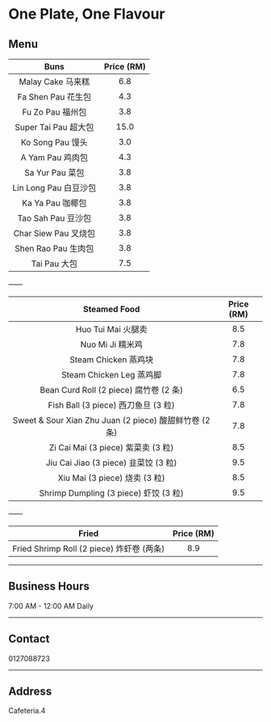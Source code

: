 # One Plate, One Flavour

## Menu

|         Buns          | Price (RM) |
| :-------------------: | :--------: |
|   Malay Cake 马来糕   |    6.8     |
|  Fa Shen Pau 花生包   |    4.3     |
|   Fu Zo Pau 福州包    |    3.8     |
| Super Tai Pau 超大包  |    15.0    |
|   Ko Song Pau 馒头    |    3.0     |
|   A Yam Pau 鸡肉包    |    4.3     |
|    Sa Yur Pau 菜包    |    3.8     |
| Lin Long Pau 白豆沙包 |    3.8     |
|   Ka Ya Pau 咖椰包    |    3.8     |
|  Tao Sah Pau 豆沙包   |    3.8     |
| Char Siew Pau 叉烧包  |    3.8     |
|  Shen Rao Pau 生肉包  |    3.8     |
|     Tai Pau 大包      |    7.5     |

——

|                      Steamed Food                      | Price (RM) |
| :----------------------------------------------------: | :--------: |
|                   Huo Tui Mai 火腿卖                   |    8.5     |
|                    Nuo Mi Ji 糯米鸡                    |    7.8     |
|                  Steam Chicken 蒸鸡块                  |    7.8     |
|                Steam Chicken Leg 蒸鸡脚                |    7.8     |
|         Bean Curd Roll (2 piece) 腐竹卷 (2 条)         |    6.5     |
|          Fish Ball (3 piece) 西刀鱼旦 (3 粒)           |    7.8     |
| Sweet & Sour Xian Zhu Juan (2 piece) 酸甜鲜竹卷 (2 条) |    7.8     |
|           Zi Cai Mai (3 piece) 紫菜卖 (3 粒)           |    8.5     |
|          Jiu Cai Jiao (3 piece) 韭菜饺 (3 粒)          |    9.5     |
|             Xiu Mai (3 piece) 烧卖 (3 粒)              |    8.5     |
|         Shrimp Dumpling (3 piece) 虾饺 (3 粒)          |    9.5     |

——

|                   Fried                   | Price (RM) |
| :---------------------------------------: | :--------: |
| Fried Shrimp Roll (2 piece) 炸虾卷 (两条) |    8.9     |

---

## Business Hours

7:00 AM - 12:00 AM Daily

---

## Contact

0127088723

---

## Address

Cafeteria.4
